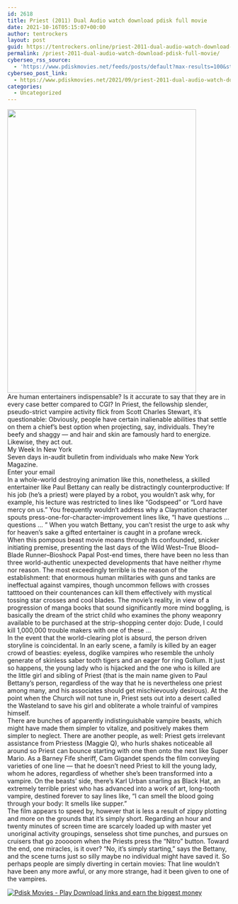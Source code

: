 ```yaml
---
id: 2618
title: Priest (2011) Dual Audio watch download pdisk full movie
date: 2021-10-16T05:15:07+00:00
author: tentrockers
layout: post
guid: https://tentrockers.online/priest-2011-dual-audio-watch-download-pdisk-full-movie/
permalink: /priest-2011-dual-audio-watch-download-pdisk-full-movie/
cyberseo_rss_source:
  - 'https://www.pdiskmovies.net/feeds/posts/default?max-results=100&start-index=401'
cyberseo_post_link:
  - https://www.pdiskmovies.net/2021/09/priest-2011-dual-audio-watch-download.html
categories:
  - Uncategorized
---
```

<div class="separator">
  <a href="https://1.bp.blogspot.com/-f3jFNSyBt_4/YUIbEESVfqI/AAAAAAAAbMM/XcDHKDj6ZfwCnPd8xMHRDD7i08x4oaAnACLcBGAsYHQ/s2048/Priest%2B%25282011%2529%2BDual%2BAudio%2Bwatch%2Bdownload%2Bpdisk%2Bfull%2Bmovie.jpg" imageanchor="1"><img loading="lazy" border="0" data-original-height="2048" data-original-width="1365" height="640" src="https://1.bp.blogspot.com/-f3jFNSyBt_4/YUIbEESVfqI/AAAAAAAAbMM/XcDHKDj6ZfwCnPd8xMHRDD7i08x4oaAnACLcBGAsYHQ/w426-h640/Priest%2B%25282011%2529%2BDual%2BAudio%2Bwatch%2Bdownload%2Bpdisk%2Bfull%2Bmovie.jpg" width="426" /></a>
</div>



<div>
  <div>
    <span>Are human entertainers indispensable? Is it accurate to say that they are in every case better compared to CGI? In Priest, the fellowship slender, pseudo-strict vampire activity flick from Scott Charles Stewart, it&#8217;s questionable: Obviously, people have certain inalienable abilities that settle on them a chief&#8217;s best option when projecting, say, individuals. They&#8217;re beefy and shaggy — and hair and skin are famously hard to energize. Likewise, they act out.&nbsp;</span>
  </div>
  
  <div>
    <span>My Week In New York&nbsp;</span>
  </div>
  
  <div>
    <span>Seven days in-audit bulletin from individuals who make New York Magazine.&nbsp;</span>
  </div>
  
  <div>
    <span>Enter your email&nbsp;</span>
  </div>
  
  <div>
    <span>In a whole-world destroying animation like this, nonetheless, a skilled entertainer like Paul Bettany can really be distractingly counterproductive: If his job (he&#8217;s a priest) were played by a robot, you wouldn&#8217;t ask why, for example, his lecture was restricted to lines like &#8220;Godspeed&#8221; or &#8220;Lord have mercy on us.&#8221; You frequently wouldn&#8217;t address why a Claymation character spouts press-one-for-character-improvement lines like, &#8220;I have questions … questions … &#8221; When you watch Bettany, you can&#8217;t resist the urge to ask why for heaven&#8217;s sake a gifted entertainer is caught in a profane wreck.&nbsp;</span>
  </div>
  
  <div>
    <span>When this pompous beast movie moans through its confounded, snicker initiating premise, presenting the last days of the Wild West–True Blood–Blade Runner–Bioshock Papal Post-end times, there have been no less than three world-authentic unexpected developments that have neither rhyme nor reason. The most exceedingly terrible is the reason of the establishment: that enormous human militaries with guns and tanks are ineffectual against vampires, though uncommon fellows with crosses tatttooed on their countenances can kill them effectively with mystical tossing star crosses and cool blades. The movie&#8217;s reality, in view of a progression of manga books that sound significantly more mind boggling, is basically the dream of the strict child who examines the phony weaponry available to be purchased at the strip-shopping center dojo: Dude, I could kill 1,000,000 trouble makers with one of these …&nbsp;</span>
  </div>
  
  <div>
    <span>In the event that the world-clearing plot is absurd, the person driven storyline is coincidental. In an early scene, a family is killed by an eager crowd of beasties: eyeless, doglike vampires who resemble the unholy generate of skinless saber tooth tigers and an eager for ring Gollum. It just so happens, the young lady who is hijacked and the one who is killed are the little girl and sibling of Priest (that is the main name given to Paul Bettany&#8217;s person, regardless of the way that he is nevertheless one priest among many, and his associates should get mischievously desirous). At the point when the Church will not tune in, Priest sets out into a desert called the Wasteland to save his girl and obliterate a whole trainful of vampires himself.&nbsp;</span>
  </div>
  
  <div>
    <span>There are bunches of apparently indistinguishable vampire beasts, which might have made them simpler to vitalize, and positively makes them simpler to neglect. There are another people, as well: Priest gets irrelevant assistance from Priestess (Maggie Q), who hurls shakes noticeable all around so Priest can bounce starting with one then onto the next like Super Mario. As a Barney Fife sheriff, Cam Gigandet spends the film conveying varieties of one line — that he doesn&#8217;t need Priest to kill the young lady, whom he adores, regardless of whether she&#8217;s been transformed into a vampire. On the beasts&#8217; side, there&#8217;s Karl Urban snarling as Black Hat, an extremely terrible priest who has advanced into a work of art, long-tooth vampire, destined forever to say lines like, &#8220;I can smell the blood going through your body: It smells like supper.&#8221;&nbsp;</span>
  </div>
  
  <div>
    <span>The film appears to speed by, however that is less a result of zippy plotting and more on the grounds that it&#8217;s simply short. Regarding an hour and twenty minutes of screen time are scarcely loaded up with master yet unoriginal activity groupings, senseless shot time punches, and pursues on cruisers that go zooooom when the Priests press the &#8220;Nitro&#8221; button. Toward the end, one miracles, is it over? &#8220;No, it&#8217;s simply starting,&#8221; says the Bettany, and the scene turns just so silly maybe no individual might have saved it. So perhaps people are simply diverting in certain movies: That line wouldn&#8217;t have been any more awful, or any more strange, had it been given to one of the vampires.</span>
  </div>
</div>

[![](https://1.bp.blogspot.com/-KJZYdQTn3nw/YS8VdIdXMyI/AAAAAAAAaw4/BR8dsGkpxw0T8C_4G4ALfMA7cP79KN3kwCLcBGAsYHQ/w400-h58/play_download_buttuons-removebg-preview.png "Pdisk Movies - Play Download links and earn the biggest money")](https://pdisklink.com/1/bnYybDJ4MDAyNjBx?dn=1)